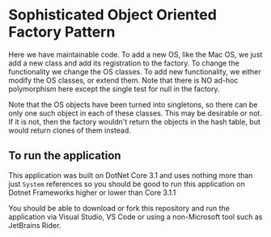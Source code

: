 # Sophisticated Object Oriented Factory Pattern

Here we have maintainable code. To add a new OS, like the Mac OS, we just add a new class and add its registration to the factory.
To change the functionality we change the OS classes. To add new functionality, we either modify the OS classes, or extend them.
Note that there is NO ad-hoc polymorphism here except the single test for null in the factory.

Note that the OS objects have been turned into singletons, so there can be only one such object in each of these classes.
This may be desirable or not. If it is not, then the factory wouldn't return the objects in the hash table,
but would return clones of them instead.

## To run the application

This application was built on DotNet Core 3.1 and uses nothing more than just `System` references so you should be good
to run this application on Dotnet Frameworks higher or lower than Core 3.1.1

You should be able to download or fork this repository and run the application via Visual Studio, VS Code or using a non-Microsoft tool such as JetBrains Rider.
